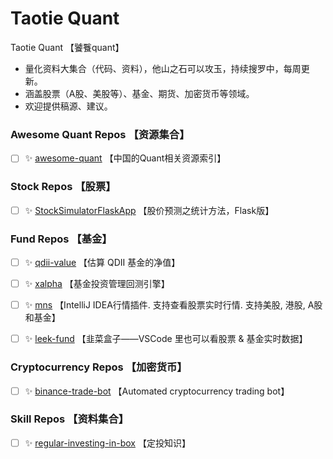# Taotie Quant
Taotie Quant 【饕餮quant】
- 量化资料大集合（代码、资料），他山之石可以攻玉，持续搜罗中，每周更新。
- 涵盖股票（A股、美股等）、基金、期货、加密货币等领域。
- 欢迎提供稿源、建议。


### Awesome Quant Repos 【资源集合】
- [ ] ✨ [awesome-quant](https://github.com/dst1213/awesome-quant) 【中国的Quant相关资源索引】



### Stock Repos 【股票】
- [ ] ✨ [StockSimulatorFlaskApp](https://github.com/dst1213/StockSimulatorFlaskApp) 【股价预测之统计方法，Flask版】



### Fund Repos 【基金】
- [ ] ✨ [qdii-value](https://github.com/dst1213/qdii-value) 【估算 QDII 基金的净值】

- [ ] ✨ [xalpha](https://github.com/dst1213/xalpha) 【基金投资管理回测引擎】

- [ ] ✨ [mns](https://github.com/dst1213/mns) 【IntelliJ IDEA行情插件. 支持查看股票实时行情. 支持美股, 港股, A股和基金】

- [ ] ✨ [leek-fund](https://github.com/dst1213/leek-fund) 【韭菜盒子——VSCode 里也可以看股票 & 基金实时数据】



### Cryptocurrency Repos 【加密货币】
- [ ] ✨ [binance-trade-bot](https://github.com/dst1213/binance-trade-bot) 【Automated cryptocurrency trading bot】



### Skill Repos 【资料集合】
- [ ] ✨ [regular-investing-in-box](https://github.com/dst1213/regular-investing-in-box) 【定投知识】
